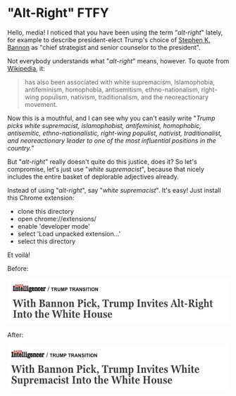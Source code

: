 "Alt-Right" FTFY
================

Hello, media!  I noticed that you have been using the
term "_alt-right_" lately, for example to describe
president-elect Trump's choice of [Stephen K.
Bannon](https://en.wikipedia.org/wiki/Stephen_Bannon)
as "chief strategist and senior counselor to the
president".

Not everybody understands what "_alt-right_" means,
however.  To quote from
[Wikipedia](https://en.wikipedia.org/wiki/Alt-right),
it:

> has also been associated with white supremacism,
> Islamophobia, antifeminism, homophobia,
> antisemitism, ethno-nationalism, right-wing
> populism, nativism, traditionalism, and the
> neoreactionary movement.

Now this is a mouthful, and I can see why you can't
easily write "_Trump picks white supremacist,
islamophobist, antifeminist, homophobic, antisemitic,
ethno-nationalistic, right-wing populist, nativist,
traditionalist, and neoreactionary leader to one of
the most influential positions in the country._"

But "_alt-right_" really doesn't quite do this justice,
does it?  So let's compromise, let's just use "_white
supremacist_", because that nicely includes the entire
basket of deplorable adjectives already.

Instead of using "_alt-right_", say "_white supremacist_".
It's easy!  Just install this Chrome extension:

- clone this directory
- open chrome://extensions/
- enable 'developer mode'
- select 'Load unpacked extension...'
- select this directory

Et voilà!

Before:

![before](https://github.com/jschauma/altright-ftfy/blob/master/before.png)

After:

![after](https://github.com/jschauma/altright-ftfy/blob/master/after.png)
